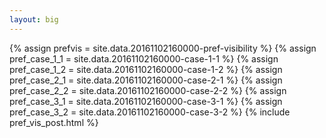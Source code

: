 ```yaml
---
layout: big
---
```

{% assign prefvis = site.data.20161102160000-pref-visibility %}
{% assign pref_case_1_1 = site.data.20161102160000-case-1-1 %}
{% assign pref_case_1_2 = site.data.20161102160000-case-1-2 %}
{% assign pref_case_2_1 = site.data.20161102160000-case-2-1 %}
{% assign pref_case_2_2 = site.data.20161102160000-case-2-2 %}
{% assign pref_case_3_1 = site.data.20161102160000-case-3-1 %}
{% assign pref_case_3_2 = site.data.20161102160000-case-3-2 %}
{% include pref_vis_post.html %}
